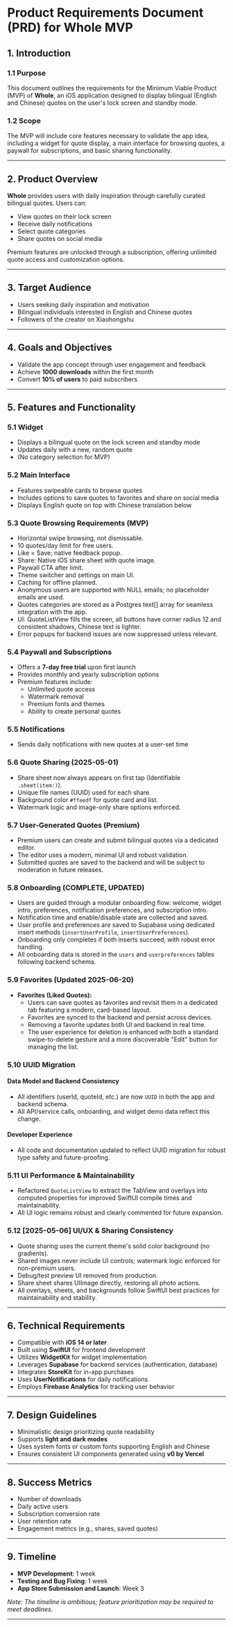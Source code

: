 # Product Requirements Document (PRD) for Whole MVP

## 1. Introduction

### 1.1 Purpose
This document outlines the requirements for the Minimum Viable Product (MVP) of **Whole**, an iOS application designed to display bilingual (English and Chinese) quotes on the user's lock screen and standby mode.

### 1.2 Scope
The MVP will include core features necessary to validate the app idea, including a widget for quote display, a main interface for browsing quotes, a paywall for subscriptions, and basic sharing functionality.

---

## 2. Product Overview
**Whole** provides users with daily inspiration through carefully curated bilingual quotes. Users can:
- View quotes on their lock screen
- Receive daily notifications
- Select quote categories
- Share quotes on social media

Premium features are unlocked through a subscription, offering unlimited quote access and customization options.

---

## 3. Target Audience
- Users seeking daily inspiration and motivation
- Bilingual individuals interested in English and Chinese quotes
- Followers of the creator on Xiaohongshu

---

## 4. Goals and Objectives
- Validate the app concept through user engagement and feedback
- Achieve **1000 downloads** within the first month
- Convert **10% of users** to paid subscribers

---

## 5. Features and Functionality

### 5.1 Widget
- Displays a bilingual quote on the lock screen and standby mode
- Updates daily with a new, random quote
- (No category selection for MVP)

### 5.2 Main Interface
- Features swipeable cards to browse quotes
- Includes options to save quotes to favorites and share on social media
- Displays English quote on top with Chinese translation below

### 5.3 Quote Browsing Requirements (MVP)
- Horizontal swipe browsing, not dismissable.
- 10 quotes/day limit for free users.
- Like = Save; native feedback popup.
- Share: Native iOS share sheet with quote image.
- Paywall CTA after limit.
- Theme switcher and settings on main UI.
- Caching for offline planned.
- Anonymous users are supported with NULL emails; no placeholder emails are used.
- Quotes categories are stored as a Postgres text[] array for seamless integration with the app.
- UI: QuoteListView fills the screen, all buttons have corner radius 12 and consistent shadows, Chinese text is lighter.
- Error popups for backend issues are now suppressed unless relevant.

### 5.4 Paywall and Subscriptions
- Offers a **7-day free trial** upon first launch
- Provides monthly and yearly subscription options
- Premium features include:
  - Unlimited quote access
  - Watermark removal
  - Premium fonts and themes
  - Ability to create personal quotes

### 5.5 Notifications
- Sends daily notifications with new quotes at a user-set time

### 5.6 Quote Sharing (2025-05-01)
- Share sheet now always appears on first tap (Identifiable `.sheet(item:)`).
- Unique file names (UUID) used for each share.
- Background color `#ffeedf` for quote card and list.
- Watermark logic and image-only share options enforced.

### 5.7 User-Generated Quotes (Premium)
- Premium users can create and submit bilingual quotes via a dedicated editor.
- The editor uses a modern, minimal UI and robust validation.
- Submitted quotes are saved to the backend and will be subject to moderation in future releases.

### 5.8 Onboarding (COMPLETE, UPDATED)
- Users are guided through a modular onboarding flow: welcome, widget intro, preferences, notification preferences, and subscription intro.
- Notification time and enable/disable state are collected and saved.
- User profile and preferences are saved to Supabase using dedicated insert methods (`insertUserProfile`, `insertUserPreferences`).
- Onboarding only completes if both inserts succeed, with robust error handling.
- All onboarding data is stored in the `users` and `userpreferences` tables following backend schema.

### 5.9 Favorites (Updated 2025-06-20)
- **Favorites (Liked Quotes):**
  - Users can save quotes as favorites and revisit them in a dedicated tab featuring a modern, card-based layout.
  - Favorites are synced to the backend and persist across devices.
  - Removing a favorite updates both UI and backend in real time.
  - The user experience for deletion is enhanced with both a standard swipe-to-delete gesture and a more discoverable "Edit" button for managing the list.

### 5.10 UUID Migration
#### Data Model and Backend Consistency
- All identifiers (userId, quoteId, etc.) are now `UUID` in both the app and backend schema.
- All API/service calls, onboarding, and widget demo data reflect this change.

#### Developer Experience
- All code and documentation updated to reflect UUID migration for robust type safety and future-proofing.

### 5.11 UI Performance & Maintainability
- Refactored `QuoteListView` to extract the TabView and overlays into computed properties for improved SwiftUI compile times and maintainability.
- All UI logic remains robust and clearly commented for future expansion.

### 5.12 [2025-05-06] UI/UX & Sharing Consistency
- Quote sharing uses the current theme's solid color background (no gradients).
- Shared images never include UI controls; watermark logic enforced for non-premium users.
- Debug/test preview UI removed from production.
- Share sheet shares UIImage directly, restoring all photo actions.
- All overlays, sheets, and backgrounds follow SwiftUI best practices for maintainability and stability.

---

## 6. Technical Requirements
- Compatible with **iOS 14 or later**
- Built using **SwiftUI** for frontend development
- Utilizes **WidgetKit** for widget implementation
- Leverages **Supabase** for backend services (authentication, database)
- Integrates **StoreKit** for in-app purchases
- Uses **UserNotifications** for daily notifications
- Employs **Firebase Analytics** for tracking user behavior

---

## 7. Design Guidelines
- Minimalistic design prioritizing quote readability
- Supports **light and dark modes**
- Uses system fonts or custom fonts supporting English and Chinese
- Ensures consistent UI components generated using **v0 by Vercel**

---

## 8. Success Metrics
- Number of downloads
- Daily active users
- Subscription conversion rate
- User retention rate
- Engagement metrics (e.g., shares, saved quotes)

---

## 9. Timeline
- **MVP Development**: 1 week
- **Testing and Bug Fixing**: 1 week
- **App Store Submission and Launch**: Week 3

*Note: The timeline is ambitious; feature prioritization may be required to meet deadlines.*

---